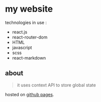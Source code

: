 # my website

technologies in use :

- react.js
- react-router-dom
- HTML
- javascript
- scss
- react-markdown

## about

> it uses context API to store global state

hosted on [github pages](https://code-here.github.io/my_website).
